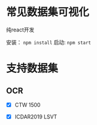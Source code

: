 # 常见数据集可视化

纯react开发

安装： `npm install`
启动: `npm start`

# 支持数据集

## OCR

* [x] CTW 1500

* [x] ICDAR2019 LSVT